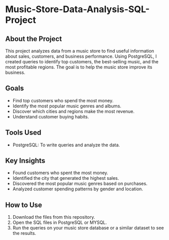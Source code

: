# Music-Store-Data-Analysis-SQL-Project

## About the Project  
This project analyzes data from a music store to find useful information about sales, customers, and business performance. Using PostgreSQL, I created queries to identify top customers, the best-selling music, and the most profitable regions. The goal is to help the music store improve its business.  

## Goals  
- Find top customers who spend the most money.  
- Identify the most popular music genres and albums.  
- Discover which cities and regions make the most revenue.  
- Understand customer buying habits.  

## Tools Used  
- PostgreSQL: To write queries and analyze the data.  

## Key Insights  
- Found customers who spent the most money.  
- Identified the city that generated the highest sales.  
- Discovered the most popular music genres based on purchases.  
- Analyzed customer spending patterns by gender and location.  

## How to Use  
1. Download the files from this repository.  
2. Open the SQL files in PostgreSQL or MYSQL.  
3. Run the queries on your music store database or a similar dataset to see the results.  
